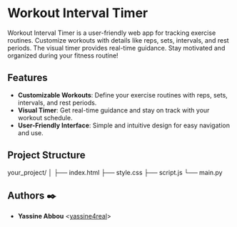 # Workout Interval Timer

Workout Interval Timer is a user-friendly web app for tracking exercise routines. Customize workouts with details like reps, sets, intervals, and rest periods. The visual timer provides real-time guidance. Stay motivated and organized during your fitness routine!

## Features

- **Customizable Workouts**: Define your exercise routines with reps, sets, intervals, and rest periods.
- **Visual Timer**: Get real-time guidance and stay on track with your workout schedule.
- **User-Friendly Interface**: Simple and intuitive design for easy navigation and use.

## Project Structure


your_project/
│
├── index.html
├── style.css
├── script.js
└── main.py

























## Authors :black_nib:

- **Yassine Abbou** <[yassine4real](https://github.com/yassine4real)>

